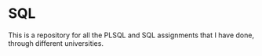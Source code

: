 # SQL
This is a repository for all the PLSQL and SQL assignments that I have done, through different universities.
